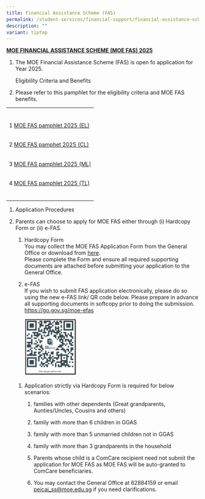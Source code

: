 ```yaml
---
title: Financial Assistance Scheme (FAS)
permalink: /student-services/financial-support/financial-assistance-scheme-fas/
description: ""
variant: tiptap
---
```

<p><strong><u>MOE FINANCIAL ASSISTANCE SCHEME (MOE FAS) 2025</u></strong>
</p>
<ol>
<li>
<p>The MOE Financial Assistance Scheme (FAS) is open fo application for Year
2025.</p>
<p>Eligibility Criteria and Benefits</p>
</li>
<li>
<p>Please refer to this pamphlet for the eligibility criteria and MOE FAS
benefits.</p>
</li>
</ol>
<table style="minWidth: 25px">
<colgroup>
<col>
</colgroup>
<tbody>
<tr>
<th rowspan="1" colspan="1">
<p></p>
</th>
</tr>
<tr>
<td rowspan="1" colspan="1">
<p>1 <a href="/files/2024/MOE_FAS_pamphlet_2025__EL_.pdf" rel="noopener noreferrer nofollow" target="_blank">MOE FAS pamphlet 2025 (EL)</a>
</p>
</td>
</tr>
<tr>
<td rowspan="1" colspan="1">
<p>2 <a href="/files/2024/MOE_FAS_pamphet_2025__CL_.pdf" rel="noopener noreferrer nofollow" target="_blank">MOE FAS pamphet 2025 (CL)</a>
</p>
</td>
</tr>
<tr>
<td rowspan="1" colspan="1">
<p>3 <a href="/files/2024/MOE_FAS_pamphlet_2025__ML_.pdf" rel="noopener noreferrer nofollow" target="_blank">MOE FAS pamphlet 2025 (ML)</a>
</p>
</td>
</tr>
<tr>
<td rowspan="1" colspan="1">
<p>4 <a href="/files/2024/MOE_FAS_pamphlet_2025__TL_.pdf" rel="noopener noreferrer nofollow" target="_blank">MOE FAS pamphlet 2025 (TL)</a>
</p>
</td>
</tr>
<tr>
<td rowspan="1" colspan="1">
<p></p>
</td>
</tr>
</tbody>
</table>
<ol>
<li>
<p>Application Procedures</p>
</li>
<li>
<p>Parents can choose to apply for MOE FAS either through (i) Hardcopy Form
or (ii) e-FAS.</p>
<ol>
<li>
<p>Hardcopy Form
<br>You may collect the MOE FAS Application Form from the General Office or
download from <a href="/files/2024/MOE_FAS_Application_Form_2025.pdf" rel="noopener noreferrer nofollow" target="">here</a>.
<br>Please complete the Form and ensure all required supporting documents
are attached before submitting your application to the General Office.</p>
</li>
<li>
<p>e-FAS
<br>If you wish to submit FAS application electronically, please do so using
the new e-FAS link/ QR code below. Please prepare in advance all supporting
documents in softcopy prior to doing the submission. <a href="https://go.gov.sg/moe-efas" rel="noopener noreferrer nofollow" target="_blank">https://go.gov.sg/moe-efas</a>
</p>
<p></p>
<div class="isomer-image-wrapper">
<img style="width: 30%;" height="auto" width="100%" alt="FAS QR code" src="/images/Student Services/QR_code_MOE_FAS.jpg">
</div>
</li>
</ol>
<ol>
<li>
<p>Application strictly via Hardcopy Form is required for below scenarios:</p>
<ol data-tight="true" class="tight">
<li>
<p>families with other dependents (Great grandparents, Aunties/Uncles, Cousins
and others)&nbsp;</p>
</li>
<li>
<p>family with more than 6 children in GGAS&nbsp;</p>
</li>
<li>
<p>family with more than 5 unmarried children not in GGAS</p>
</li>
<li>
<p>family with more than 3 grandparents in the household</p>
</li>
<li>
<p>Parents whose child is a ComCare recipient need not submit the application
for MOE FAS as MOE FAS will be auto-granted to ComCare beneficiaries.</p>
</li>
<li>
<p>You may contact the General Office at 62884159 or email <a href="mailto:peicai_ss@moe.edu.sg" rel="noopener noreferrer nofollow" target="_blank">peicai_ss@moe.edu.sg</a> if
you need clarifications.</p>
</li>
</ol>
</li>
</ol>
</li>
</ol>
<p></p>